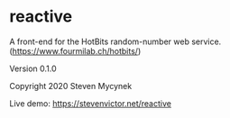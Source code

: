 # reactive

A front-end for the HotBits random-number web service.
(https://www.fourmilab.ch/hotbits/)

Version 0.1.0

Copyright 2020 Steven Mycynek

Live demo:
https://stevenvictor.net/reactive
